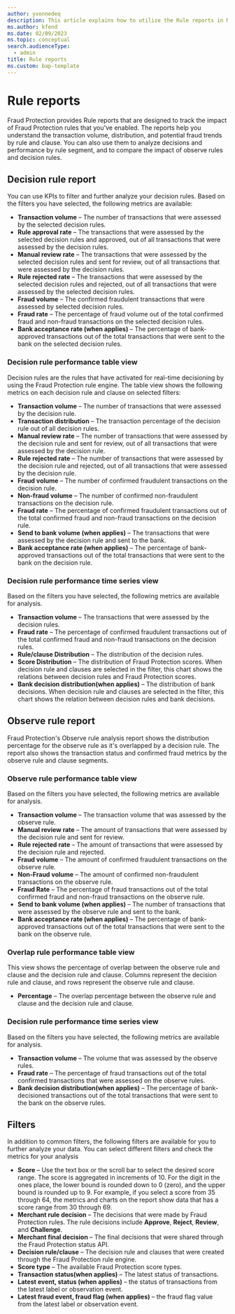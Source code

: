 ```yaml
---
author: yvonnedeq
description: This article explains how to utilize the Rule reports in Microsoft Dynamics 365 Fraud Protection.
ms.author: kfend
ms.date: 02/09/2023
ms.topic: conceptual
search.audienceType:
  - admin
title: Rule reports
ms.custom: bap-template
---
```


# Rule reports

Fraud Protection provides Rule reports that are designed to track the impact of Fraud Protection rules that you've enabled. The reports help you understand the transaction volume, distribution, and potential fraud trends by rule and clause. You can also use them to analyze decisions and performance by rule segment, and to compare the impact of observe rules and decision rules.

## Decision rule report
You can use KPIs to filter and further analyze your decision rules. Based on the filters you have selected, the following metrics are available:

- **Transaction volume** – The number of transactions that were assessed by the selected decision rules.
- **Rule approval rate** – The transactions that were assessed by the selected decision rules and approved, out of all transactions that were assessed by the decision rules. 
- **Manual review rate** – The transactions that were assessed by the selected decision rules and sent for review, out of all transactions that were assessed by the decision rules.
- **Rule rejected rate** – The transactions that were assessed by the selected decision rules and rejected, out of all transactions that were assessed by the selected decision rules.
- **Fraud volume** – The confirmed fraudulent transactions that were assessed by selected decision rules.
- **Fraud rate** – The percentage of fraud volume out of the total confirmed fraud and non-fraud transactions on the selected decision rules.
- **Bank acceptance rate (when applies)** – The percentage of bank-approved transactions out of the total transactions that were sent to the bank on the selected decision rules.

### Decision rule performance table view
Decision rules are the rules that have activated for real-time decisioning by using the Fraud Protection rule engine. The table view shows the following metrics on each decision rule and clause on selected filters:

- **Transaction volume** – The number of transactions that were assessed by the decision rule.
- **Transaction distribution** – The transaction percentage of the decision rule out of all decision rules.
- **Manual review rate** – The number of transactions that were assessed by the decision rule and sent for review, out of all transactions that were assessed by the decision rule.
- **Rule rejected rate** – The number of transactions that were assessed by the decision rule and rejected, out of all transactions that were assessed by the decision rule.
- **Fraud volume** – The number of confirmed fraudulent transactions on the decision rule.
- **Non-fraud volume** – The number of confirmed non-fraudulent transactions on the decision rule.
- **Fraud rate** – The percentage of confirmed fraudulent transactions out of the total confirmed fraud and non-fraud transactions on the decision rule.
- **Send to bank volume (when applies)** – The transactions that were assessed by the decision rule and sent to the bank.
- **Bank acceptance rate (when applies)** – The percentage of bank-approved transactions out of the total transactions that were sent to the bank on the decision rule.

### Decision rule performance time series view
Based on the filters you have selected, the following metrics are available for analysis.

- **Transaction volume** – The transactions that were assessed by the decision rules.
- **Fraud rate** – The percentage of confirmed fraudulent transactions out of the total confirmed fraud and non-fraud transactions on the decision rules.
- **Rule/clause Distribution** – The distribution of the decision rules.
- **Score Distribution** – The distribution of Fraud Protection scores. When decision rule and clauses are selected in the filter, this chart shows the relations between decision rules and Fraud Protection scores.
- **Bank decision distribution(when applies)** – The distribution of bank decisions. When decision rule and clauses are selected in the filter, this chart shows the relation between decision rules and bank decisions.

## Observe rule report
Fraud Protection's Observe rule analysis report shows the distribution percentage for the observe rule as it's overlapped by a decision rule. The report also shows the transaction status and confirmed fraud metrics by the observe rule and clause segments.

### Observe rule performance table view
Based on the filters you have selected, the following metrics are available for analysis.

- **Transaction volume** – The transaction volume that was assessed by the observe rule.
- **Manual review rate** – The amount of transactions that were assessed by the decision rule and sent for review.
- **Rule rejected rate** – The amount of transactions that were assessed by the decision rule and rejected.
- **Fraud volume** – The amount of confirmed fraudulent transactions on the observe rule.
- **Non-Fraud volume** – The amount of confirmed non-fraudulent transactions on the observe rule.
- **Fraud Rate** – The percentage of fraud transactions out of the total confirmed fraud and non-fraud transactions on the observe rule.
- **Send to bank volume (when applies)** – The number of transactions that were assessed by the observe rule and sent to the bank.
- **Bank acceptance rate (when applies)** – The percentage of bank-approved transactions out of the total transactions that were sent to the bank on the observe rule.

### Overlap rule performance table view
This view shows the percentage of overlap between the observe rule and clause and the decision rule and clause. Columns represent the decision rule and clause, and rows represent the observe rule and clause.

- **Percentage** – The overlap percentage between the observe rule and clause and the decision rule and clause.

### Decision rule performance time series view
Based on the filters you have selected, the following metrics are available for analysis.

- **Transaction volume** – The volume that was assessed by the observe rules.
- **Fraud rate** – The percentage of fraud transactions out of the total confirmed transactions that were assessed on the observe rules.
- **Bank decision distribution(when applies)** – The percentage of bank-decisioned transactions out of the total transactions that were sent to the bank on the observe rules.

## Filters
In addition to common filters, the following filters are available for you to further analyze your data. You can select different filters and check the metrics for your analysis

- **Score** – Use the text box or the scroll bar to select the desired score range. The score is aggregated in increments of 10. For the digit in the ones place, the lower bound is rounded down to 0 (zero), and the upper bound is rounded up to 9. For example, if you select a score from 35 through 64, the metrics and charts on the report show data that has a score range from 30 through 69.
- **Merchant rule decision** – The decisions that were made by Fraud Protection rules. The rule decisions include **Approve**, **Reject**, **Review**, and **Challenge**.
- **Merchant final decision** – The final decisions that were shared through the Fraud Protection status API.
- **Decision rule/clause** – The decision rule and clauses that were created through the Fraud Protection rule engine.
- **Score type** – The available Fraud Protection score types.
- **Transaction status(when applies)** – The latest status of transactions.
- **Latest event, status (when applies)** – the status of transactions from the latest label or observation event.  
- **Latest fraud event, fraud flag (when applies)** – the fraud flag value from the latest label or observation event.

